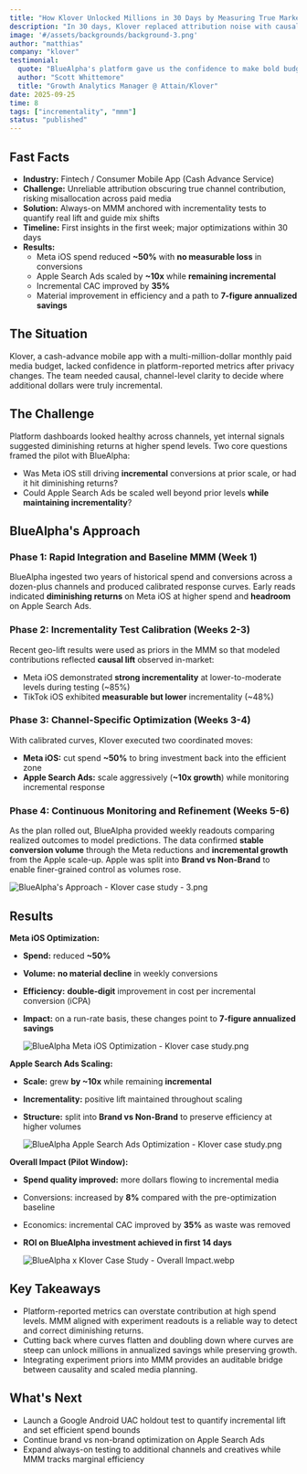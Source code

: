 ```yaml
---
title: "How Klover Unlocked Millions in 30 Days by Measuring True Marketing Incrementality"
description: "In 30 days, Klover replaced attribution noise with causal truth and made decisive moves: 50% pullback on Meta iOS with steady conversions, 10x scale on Apple Search Ads with lift intact, and 35% better incremental CAC for a clear path to 7-figure savings."
image: '#/assets/backgrounds/background-3.png'
author: "matthias"
company: "klover"
testimonial:
  quote: "BlueAlpha's platform gave us the confidence to make bold budget cuts we'd been hesitating on. Seeing Meta's diminishing returns validated with data, we reduced spend by 50% without losing conversions. That freed up budget to scale Apple Search Ads where we're seeing real incremental growth."
  author: "Scott Whittemore"
  title: "Growth Analytics Manager @ Attain/Klover"
date: 2025-09-25
time: 8
tags: ["incrementality", "mmm"]
status: "published"
---
```


## **Fast Facts**

- **Industry:** Fintech / Consumer Mobile App (Cash Advance Service)
- **Challenge:** Unreliable attribution obscuring true channel contribution, risking misallocation across paid media
- **Solution:** Always-on MMM anchored with incrementality tests to quantify real lift and guide mix shifts
- **Timeline:** First insights in the first week; major optimizations within 30 days
- **Results:**
    - Meta iOS spend reduced **~50%** with **no measurable loss** in conversions
    - Apple Search Ads scaled by **~10x** while **remaining incremental**
    - Incremental CAC improved by **35%**
    - Material improvement in efficiency and a path to **7‑figure annualized savings**

## The Situation

Klover, a cash-advance mobile app with a multi-million-dollar monthly paid media budget, lacked confidence in platform-reported metrics after privacy changes. The team needed causal, channel-level clarity to decide where additional dollars were truly incremental.

## The Challenge

Platform dashboards looked healthy across channels, yet internal signals suggested diminishing returns at higher spend levels. Two core questions framed the pilot with BlueAlpha:

- Was Meta iOS still driving **incremental** conversions at prior scale, or had it hit diminishing returns?
- Could Apple Search Ads be scaled well beyond prior levels **while maintaining incrementality**?

## BlueAlpha's Approach

### Phase 1: Rapid Integration and Baseline MMM (Week 1)

BlueAlpha ingested two years of historical spend and conversions across a dozen-plus channels and produced calibrated response curves. Early reads indicated **diminishing returns** on Meta iOS at higher spend and **headroom** on Apple Search Ads.

### Phase 2: Incrementality Test Calibration (Weeks 2-3)

Recent geo-lift results were used as priors in the MMM so that modeled contributions reflected **causal lift** observed in-market:

- Meta iOS demonstrated **strong incrementality** at lower-to-moderate levels during testing (~85%)
- TikTok iOS exhibited **measurable but lower** incrementality (~48%)

### Phase 3: Channel-Specific Optimization (Weeks 3-4)

With calibrated curves, Klover executed two coordinated moves:

- **Meta iOS:** cut spend **~50%** to bring investment back into the efficient zone
- **Apple Search Ads:** scale aggressively (**~10x growth**) while monitoring incremental response

### Phase 4: Continuous Monitoring and Refinement (Weeks 5-6)

As the plan rolled out, BlueAlpha provided weekly readouts comparing realized outcomes to model predictions. The data confirmed **stable conversion volume** through the Meta reductions and **incremental growth** from the Apple scale-up. Apple was split into **Brand vs Non-Brand** to enable finer-grained control as volumes rose.

![BlueAlpha's Approach - Klover case study - 3.png](#/assets/case-studies/klover/BlueAlphas_Approach_-_Klover_case_study_-_3.png)

## Results

**Meta iOS Optimization:**

- **Spend:** reduced **~50%**
- **Volume:** **no material decline** in weekly conversions
- **Efficiency:** **double-digit** improvement in cost per incremental conversion (iCPA)
- **Impact:** on a run-rate basis, these changes point to **7‑figure annualized savings**

    ![BlueAlpha Meta iOS Optimization - Klover case study.png](#/assets/case-studies/klover/BlueAlpha_Meta_iOS_Optimization_-_Klover_case_study.png)


**Apple Search Ads Scaling:**

- **Scale:** grew **by ~10x** while remaining **incremental**
- **Incrementality:** positive lift maintained throughout scaling
- **Structure:** split into **Brand vs Non-Brand** to preserve efficiency at higher volumes

    ![BlueAlpha Apple Search Ads Optimization - Klover case study.png](#/assets/case-studies/klover/BlueAlpha_Apple_Search_Ads_Optimization_-_Klover_case_study.png)


**Overall Impact (Pilot Window):**

- **Spend quality improved:** more dollars flowing to incremental media
- Conversions: increased by **8%** compared with the pre-optimization baseline
- Economics: incremental CAC improved by **35%** as waste was removed
- **ROI on BlueAlpha investment achieved in first 14 days**

    ![BlueAlpha x Klover Case Study - Overall Impact.webp](#/assets/case-studies/klover/BlueAlpha_x_Klover_Case_Study_-_Overall_Impact.webp)


## Key Takeaways

- Platform-reported metrics can overstate contribution at high spend levels. MMM aligned with experiment readouts is a reliable way to detect and correct diminishing returns.
- Cutting back where curves flatten and doubling down where curves are steep can unlock millions in annualized savings while preserving growth.
- Integrating experiment priors into MMM provides an auditable bridge between causality and scaled media planning.

## What's Next

- Launch a Google Android UAC holdout test to quantify incremental lift and set efficient spend bounds
- Continue brand vs non-brand optimization on Apple Search Ads
- Expand always-on testing to additional channels and creatives while MMM tracks marginal efficiency